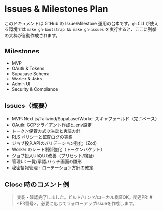 # Issues & Milestones Plan

このドキュメントは GitHub の Issue/Milestone 運用の台本です。`gh` CLI が使える環境では `make gh-bootstrap && make gh-issues` を実行すると、ここに列挙の大枠が自動作成されます。

## Milestones
- MVP
- OAuth & Tokens
- Supabase Schema
- Worker & Jobs
- Admin UI
- Security & Compliance

## Issues（概要）
- MVP: Next.js/Tailwind/Supabase/Worker スキャフォールド（完了ベース）
- OAuth: GCPクライアント作成と.env設定
- トークン保管方式の決定と実装方針
- RLS ポリシーと監査ログの実装
- ジョブ投入APIのバリデーション強化（Zod）
- Worker のレート制御強化（トークンバケット）
- ジョブ投入UIのUX改善（プリセット/検証）
- 管理UI: 一覧/承認/バッチ画面の雛形
- 秘密情報管理・ローテーション方針の確定

## Close 時のコメント例
> 実装・確認完了しました。ビルド/リンタ/ローカル検証OK。関連PR: #<PR番号>。必要に応じてフォローアップIssueを作成します。


